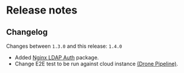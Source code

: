 # Release notes

## Changelog

Changes between `1.3.0` and this release: `1.4.0`

- Added [Nginx LDAP Auth](../../katalog/nginx-ldap-auth) package.
- Change E2E test to be run against cloud instance [(Drone Pipeline)](../../.drone.yml).
